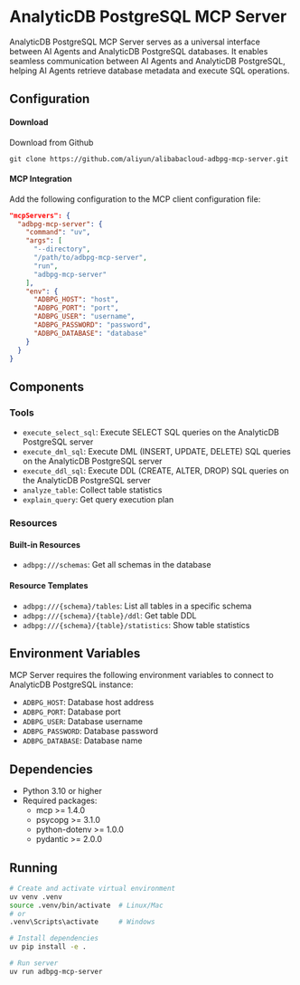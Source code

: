 # AnalyticDB PostgreSQL MCP Server

AnalyticDB PostgreSQL MCP Server serves as a universal interface between AI Agents and AnalyticDB PostgreSQL databases. It enables seamless communication between AI Agents and AnalyticDB PostgreSQL, helping AI Agents retrieve database metadata and execute SQL operations.

## Configuration



#### Download

Download from Github

```shell
git clone https://github.com/aliyun/alibabacloud-adbpg-mcp-server.git
```

#### MCP Integration

Add the following configuration to the MCP client configuration file:

```json
"mcpServers": {
  "adbpg-mcp-server": {
    "command": "uv",
    "args": [
      "--directory",
      "/path/to/adbpg-mcp-server",
      "run",
      "adbpg-mcp-server"
    ],
    "env": {
      "ADBPG_HOST": "host",
      "ADBPG_PORT": "port",
      "ADBPG_USER": "username",
      "ADBPG_PASSWORD": "password",
      "ADBPG_DATABASE": "database"
    }
  }
}
```

## Components

### Tools

* `execute_select_sql`: Execute SELECT SQL queries on the AnalyticDB PostgreSQL server
* `execute_dml_sql`: Execute DML (INSERT, UPDATE, DELETE) SQL queries on the AnalyticDB PostgreSQL server
* `execute_ddl_sql`: Execute DDL (CREATE, ALTER, DROP) SQL queries on the AnalyticDB PostgreSQL server
* `analyze_table`: Collect table statistics
* `explain_query`: Get query execution plan

### Resources

#### Built-in Resources

* `adbpg:///schemas`: Get all schemas in the database

#### Resource Templates

* `adbpg:///{schema}/tables`: List all tables in a specific schema
* `adbpg:///{schema}/{table}/ddl`: Get table DDL
* `adbpg:///{schema}/{table}/statistics`: Show table statistics

## Environment Variables

MCP Server requires the following environment variables to connect to AnalyticDB PostgreSQL instance:

- `ADBPG_HOST`: Database host address
- `ADBPG_PORT`: Database port
- `ADBPG_USER`: Database username
- `ADBPG_PASSWORD`: Database password
- `ADBPG_DATABASE`: Database name

## Dependencies

- Python 3.10 or higher
- Required packages:
  - mcp >= 1.4.0
  - psycopg >= 3.1.0
  - python-dotenv >= 1.0.0
  - pydantic >= 2.0.0

## Running

```bash
# Create and activate virtual environment
uv venv .venv
source .venv/bin/activate  # Linux/Mac
# or
.venv\Scripts\activate     # Windows

# Install dependencies
uv pip install -e .

# Run server
uv run adbpg-mcp-server
```


